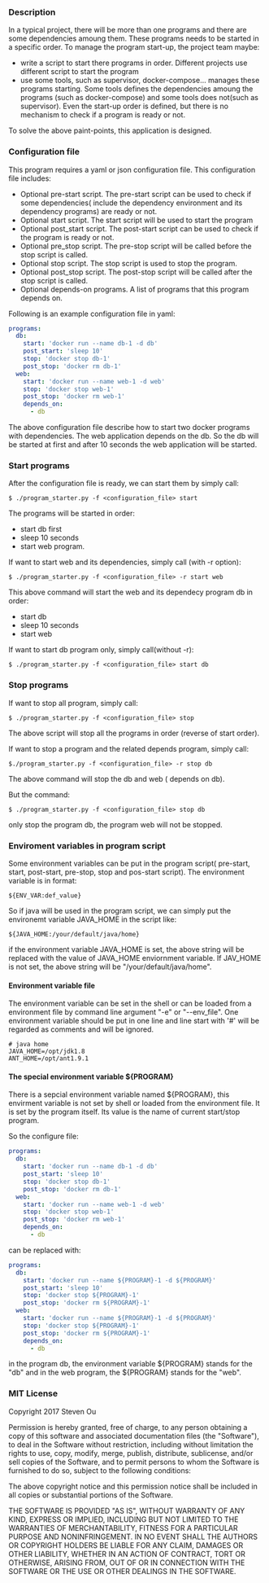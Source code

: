 ### Description

In a typical project, there will be more than one programs and there are some dependencies amoung them. These programs needs to be started in a specific order. To manage the program start-up, the project team maybe:
- write a script to start there programs in order. Different projects use different script to start the program
- use some tools, such as supervisor, docker-compose... manages these programs starting. Some tools defines the dependencies amoung the programs (such as docker-compose) and some tools does not(such as supervisor). Even the start-up order is defined, but there is no mechanism to check if a program is ready or not.

To solve the above paint-points, this application is designed. 

### Configuration file

This program requires a yaml or json configuration file. This configuration file includes:
* Optional pre-start script. The pre-start script can be used to check if some dependencies( include the dependency environment and its dependency programs) are ready or not.
* Optional start script. The start script will be used to start the program
* Optional post_start script. The post-start script can be used to check if the program is ready or not.
* Optional pre_stop script. The pre-stop script will be called before the stop script is called.
* Optional stop script. The stop script is used to stop the program.
* Optional post_stop script. The post-stop script will be called after the stop script is called.
* Optional depends-on programs. A list of programs that this program depends on.

Following is an example configuration file in yaml:

```yaml
programs:
  db:
    start: 'docker run --name db-1 -d db'
    post_start: 'sleep 10'
    stop: 'docker stop db-1'
    post_stop: 'docker rm db-1'
  web:
    start: 'docker run --name web-1 -d web'
    stop: 'docker stop web-1'
    post_stop: 'docker rm web-1'
    depends_on:
      - db
```

The above configuration file describe how to start two docker programs with dependencies. The web application depends on the db. So the db will be started at first and after 10 seconds the web application will be started.

### Start programs

After the configuration file is ready, we can start them by simply call:
```shell
$ ./program_starter.py -f <configuration_file> start
```

The programs will be started in order: 
- start db first
- sleep 10 seconds
- start web program.

If want to start web and its dependencies, simply call (with -r option):
```shell
$ ./program_starter.py -f <configuration_file> -r start web
```

This above command will start the web and its dependecy program db in order:
- start db
- sleep 10 seconds
- start web

If want to start db program only, simply call(without -r):
```shell
$ ./program_starter.py -f <configuration_file> start db
```

### Stop programs

If want to stop all program, simply call:
```shell
$ ./program_starter.py -f <configuration_file> stop
```
The above script will stop all the programs in order (reverse of start order).

If want to stop a program and the related depends program, simply call:
```shell
$./program_starter.py -f <configuration_file> -r stop db
```

The above command will stop the db and web ( depends on db).

But the command:
```shell
$ ./program_starter.py -f <configuration_file> stop db
```
only stop the program db, the program web will not be stopped.

### Enviroment variables in program script

Some environment variables can be put in the program script( pre-start, start, post-start, pre-stop, stop and pos-start script). The environment variable is in format:

```shell
${ENV_VAR:def_value}
```

So if java will be used in the program script, we can simply put the environemt variable JAVA_HOME in the script like:
```shell
${JAVA_HOME:/your/default/java/home}
```
if the environment variable JAVA_HOME is set, the above string will be replaced with the value of JAVA_HOME enviornment variable. If JAV_HOME is not set, the above string will be "/your/default/java/home".

#### Environment variable file
The environment variable can be set in the shell or can be loaded from a environment file by command line argument "-e" or "--env_file". One environment variable should be put in one line and line start with '#' will be regarded as comments and will be ignored.

```text
# java home
JAVA_HOME=/opt/jdk1.8
ANT_HOME=/opt/ant1.9.1
```

#### The special environment variable ${PROGRAM}

There is a sepcial environment variable named ${PROGRAM}, this envirment variable is not set by shell or loaded from the environment file. It is set by the program itself. Its value is the name of current start/stop program.

So the configure file:
```yaml
programs:
  db:
    start: 'docker run --name db-1 -d db'
    post_start: 'sleep 10'
    stop: 'docker stop db-1'
    post_stop: 'docker rm db-1'
  web:
    start: 'docker run --name web-1 -d web'
    stop: 'docker stop web-1'
    post_stop: 'docker rm web-1'
    depends_on:
      - db
```

can be replaced with:

```yaml
programs:
  db:
    start: 'docker run --name ${PROGRAM}-1 -d ${PROGRAM}'
    post_start: 'sleep 10'
    stop: 'docker stop ${PROGRAM}-1'
    post_stop: 'docker rm ${PROGRAM}-1'
  web:
    start: 'docker run --name ${PROGRAM}-1 -d ${PROGRAM}'
    stop: 'docker stop ${PROGRAM}-1'
    post_stop: 'docker rm ${PROGRAM}-1'
    depends_on:
      - db
```
in the program db, the environment variable ${PROGRAM} stands for the "db" and in the web program, the ${PROGRAM} stands for the "web".

### MIT License
Copyright 2017 Steven Ou

Permission is hereby granted, free of charge, to any person obtaining a copy of this software and associated documentation files (the "Software"), to deal in the Software without restriction, including without limitation the rights to use, copy, modify, merge, publish, distribute, sublicense, and/or sell copies of the Software, and to permit persons to whom the Software is furnished to do so, subject to the following conditions:

The above copyright notice and this permission notice shall be included in all copies or substantial portions of the Software.

THE SOFTWARE IS PROVIDED "AS IS", WITHOUT WARRANTY OF ANY KIND, EXPRESS OR IMPLIED, INCLUDING BUT NOT LIMITED TO THE WARRANTIES OF MERCHANTABILITY, FITNESS FOR A PARTICULAR PURPOSE AND NONINFRINGEMENT. IN NO EVENT SHALL THE AUTHORS OR COPYRIGHT HOLDERS BE LIABLE FOR ANY CLAIM, DAMAGES OR OTHER LIABILITY, WHETHER IN AN ACTION OF CONTRACT, TORT OR OTHERWISE, ARISING FROM, OUT OF OR IN CONNECTION WITH THE SOFTWARE OR THE USE OR OTHER DEALINGS IN THE SOFTWARE.


